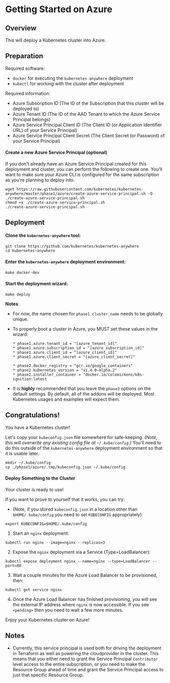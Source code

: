 # Getting Started on Azure

## Overview

This will deploy a Kubernetes cluster into Azure.

## Preparation

Required software:
  * `docker` for executing the `kubernetes-anywhere` deployment
  * `kubectl` for working with the cluster after deployment

Required information:
  * Azure Subscription ID (The ID of the Subscription that this cluster will be deployed to)
  * Azure Tenant ID (The ID of the AAD Tenant to which the Azure Service Principal belongs)
  * Azure Service Principal Client ID (The Client ID (or Application Identifier URL) of your Service Principal)
  * Azure Service Principal Client Secret (The Client Secret (or Password) of your Service Principal)

#### Create a new Azure Service Principal (optional)

If you don't already have an Azure Service Principal created for this deployment and cluster,
you can perform the following to create one. You'll want to make sure your Azure CLI is configured for the
same subscription as you're planning to deploy into.

```shell
wget https://raw.githubusercontent.com/kubernetes/kubernetes-anywhere/master/phase1/azure/create-azure-service-principal.sh -O ./create-azure-service-principal.sh
chmod +x ./create-azure-service-principal.sh
./create-azure-service-principal.sh
```

## Deployment

#### Clone the `kubernetes-anywhere` tool:

```shell
git clone https://github.com/kubernetes/kubernetes-anywhere
cd kubernetes-anywhere
```

#### Enter the `kubernetes-anywhere` deployment environment:

```shell
make docker-dev
```

#### Start the deployment wizard:

```shell
make deploy
```

**Notes**:
* For now, the name chosen for `phase1.cluster_name` needs to be globally unique.

* To properly boot a cluster in Azure, you MUST set these values in the wizard:

  ```
  * phase1.azure.tenant_id = "[azure_tenant_id]"
  * phase1.azure.subscription_id = "[azure_subscription_id]"
  * phase1.azure.client_id = "[azure_client_id]"
  * phase1.azure.client_secret = "[azure_client_secret]"
  ```

  ```
  * phase2.docker_registry = "gcr.io/google_containers"
  * phase2.kubernetes_version = "v1.4.0-alpha.2"
  * phase2.installer_container = "docker.io/colemickens/k8s-ignition:latest
  ```

* It is **highly** recommended that you leave the `phase3` options on the default settings.
  By default, all of the addons will be deployed.
  Most Kubernetes usages and examples will expect them.

## Congratulations!

You have a Kubernetes cluster!

Let's copy your `kubeconfig.json` file somewhere for safe-keeping.
*(Note, this will overwrite any existing config file at `~/.kube/config`.)*
You'll need to do this outside of the `kubernetes-anywhere` deployment environment so that it is usable later.

```shell
mkdir ~/.kube/config
cp ./phase1/azure/.tmp/kubeconfig.json ~/.kube/config
```


#### Deploy Something to the Cluster

  Your cluster is ready to use!

  If you want to prove to yourself that it works, you can try:

  * (Note, if you stored `kubeconfig.json` in a location other than `$HOME/.kube/config` you need to set `KUBECONFIG` appropriately):
  ```shell
  export KUBECONFIG=$HOME/.kube/config
  ```

  1. Start an `nginx` deployment:
  ```shell
  kubectl run nginx --image=nginx --replicas=3
  ```

  2. Expose the `nginx` deployment via a Service (Type=LoadBalancer):
  ```shell
  kubectl expose deployment nginx --name=nginx --type=LoadBalancer --port=80
  ```

  3. Wait a couple minutes for the Azure Load Balancer to be provisioned, then:
  ```shell
  kubectl get service nginx
  ```

  4. Once the Azure Load Balancer has finished provisioning, you will see the external IP address where `nginx` is now
  accessible. If you see `<pending>` then you need to wait a few more minutes.

Enjoy your Kubernetes cluster on Azure!

## Notes

* Currently, this service principal is used both for driving the deployment in Terraform as well as powering the cloudprovider in the cluster. This means that you
either need to grant the Service Principal `Contributor` level access to the entire subscription, or you need to make the Resource Group ahead of time and grant
the Service Principal access to just that specific Resource Group.

